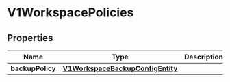 # V1WorkspacePolicies

## Properties
Name | Type | Description | Notes
------------ | ------------- | ------------- | -------------
**backupPolicy** | [**V1WorkspaceBackupConfigEntity**](V1WorkspaceBackupConfigEntity.md) |  |  [optional]
